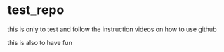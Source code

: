 # test_repo
this is only to test and follow the instruction videos on how to use github

this is also to have fun
